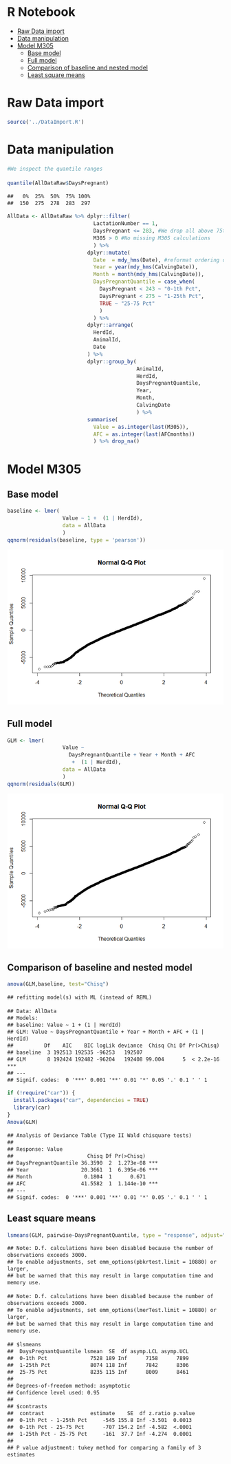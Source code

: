 R Notebook
================

-   [Raw Data import](#raw-data-import)
-   [Data manipulation](#data-manipulation)
-   [Model M305](#model-m305)
    -   [Base model](#base-model)
    -   [Full model](#full-model)
    -   [Comparison of baseline and nested model](#comparison-of-baseline-and-nested-model)
    -   [Least square means](#least-square-means)

Raw Data import
===============

``` r
source('../DataImport.R')
```

Data manipulation
=================

``` r
#We inspect the quantile ranges

quantile(AllDataRaw$DaysPregnant)
```

    ##   0%  25%  50%  75% 100% 
    ##  150  275  278  283  297

``` r
AllData <- AllDataRaw %>% dplyr::filter(
                            LactationNumber == 1,
                            DaysPregnant <= 283, #We drop all above 75th percentile because no interest at this stage, missing inseminations?
                            M305 > 0 #No missing M305 calculations
                            ) %>% 
                          dplyr::mutate(
                            Date  = mdy_hms(Date), #reformat ordering date
                            Year = year(mdy_hms(CalvingDate)),
                            Month = month(mdy_hms(CalvingDate)),
                            DaysPregnantQuantile = case_when(
                              DaysPregnant < 243 ~ "0-1th Pct",
                              DaysPregnant < 275 ~ "1-25th Pct",
                              TRUE ~ "25-75 Pct"
                              )
                            ) %>%
                          dplyr::arrange(
                            HerdId,
                            AnimalId,
                            Date
                          ) %>%
                          dplyr::group_by(
                                          AnimalId,
                                          HerdId,
                                          DaysPregnantQuantile,
                                          Year,
                                          Month,
                                          CalvingDate
                                          ) %>% 
                          summarise(
                            Value = as.integer(last(M305)),
                            AFC = as.integer(last(AFCmonths))
                            ) %>% drop_na()
```

Model M305
==========

Base model
----------

``` r
baseline <- lmer(
                  Value ~ 1 +  (1 | HerdId), 
                  data = AllData
                  )
qqnorm(residuals(baseline, type = 'pearson'))
```

![](M305_files/figure-markdown_github/unnamed-chunk-4-1.png)

Full model
----------

``` r
GLM <- lmer(
                  Value ~ 
                    DaysPregnantQuantile + Year + Month + AFC
                     +  (1 | HerdId),
                  data = AllData
                  )
qqnorm(residuals(GLM))
```

![](M305_files/figure-markdown_github/unnamed-chunk-5-1.png)

Comparison of baseline and nested model
---------------------------------------

``` r
anova(GLM,baseline, test="Chisq")
```

    ## refitting model(s) with ML (instead of REML)

    ## Data: AllData
    ## Models:
    ## baseline: Value ~ 1 + (1 | HerdId)
    ## GLM: Value ~ DaysPregnantQuantile + Year + Month + AFC + (1 | HerdId)
    ##          Df    AIC    BIC logLik deviance  Chisq Chi Df Pr(>Chisq)    
    ## baseline  3 192513 192535 -96253   192507                             
    ## GLM       8 192424 192482 -96204   192408 99.004      5  < 2.2e-16 ***
    ## ---
    ## Signif. codes:  0 '***' 0.001 '**' 0.01 '*' 0.05 '.' 0.1 ' ' 1

``` r
if (!require("car")) {
  install.packages("car", dependencies = TRUE)
  library(car)
}
Anova(GLM)
```

    ## Analysis of Deviance Table (Type II Wald chisquare tests)
    ## 
    ## Response: Value
    ##                        Chisq Df Pr(>Chisq)    
    ## DaysPregnantQuantile 36.3590  2  1.273e-08 ***
    ## Year                 20.3661  1  6.395e-06 ***
    ## Month                 0.1804  1      0.671    
    ## AFC                  41.5582  1  1.144e-10 ***
    ## ---
    ## Signif. codes:  0 '***' 0.001 '**' 0.01 '*' 0.05 '.' 0.1 ' ' 1

Least square means
------------------

``` r
lsmeans(GLM, pairwise~DaysPregnantQuantile, type = "response", adjust="tukey")
```

    ## Note: D.f. calculations have been disabled because the number of observations exceeds 3000.
    ## To enable adjustments, set emm_options(pbkrtest.limit = 10880) or larger,
    ## but be warned that this may result in large computation time and memory use.

    ## Note: D.f. calculations have been disabled because the number of observations exceeds 3000.
    ## To enable adjustments, set emm_options(lmerTest.limit = 10880) or larger,
    ## but be warned that this may result in large computation time and memory use.

    ## $lsmeans
    ##  DaysPregnantQuantile lsmean  SE  df asymp.LCL asymp.UCL
    ##  0-1th Pct              7528 189 Inf      7158      7899
    ##  1-25th Pct             8074 118 Inf      7842      8306
    ##  25-75 Pct              8235 115 Inf      8009      8461
    ## 
    ## Degrees-of-freedom method: asymptotic 
    ## Confidence level used: 0.95 
    ## 
    ## $contrasts
    ##  contrast               estimate    SE  df z.ratio p.value
    ##  0-1th Pct - 1-25th Pct     -545 155.8 Inf -3.501  0.0013 
    ##  0-1th Pct - 25-75 Pct      -707 154.2 Inf -4.582  <.0001 
    ##  1-25th Pct - 25-75 Pct     -161  37.7 Inf -4.274  0.0001 
    ## 
    ## P value adjustment: tukey method for comparing a family of 3 estimates
